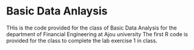 # Basic Data Anlaysis

THis is the code provided for the class of Basic Data Analysis for the department of Financial Engineering at Ajou university 
The first R code is provided for the class to complete the lab exercise 1 in class. 
